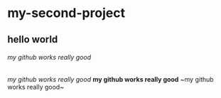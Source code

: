 # my-second-project
## hello world
###### my github works really good
_my github works really good_
**my github works really good**
~my github works really good~
